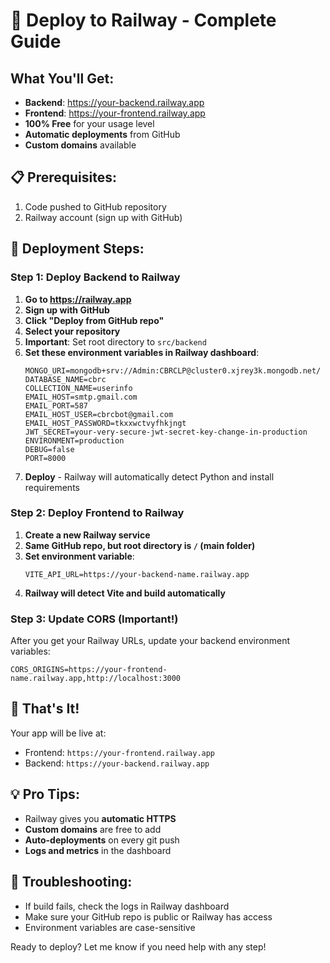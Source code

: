 # 🚂 Deploy to Railway - Complete Guide

## What You'll Get:
- **Backend**: https://your-backend.railway.app
- **Frontend**: https://your-frontend.railway.app
- **100% Free** for your usage level
- **Automatic deployments** from GitHub
- **Custom domains** available

## 📋 Prerequisites:
1. Code pushed to GitHub repository
2. Railway account (sign up with GitHub)

## 🚀 Deployment Steps:

### Step 1: Deploy Backend to Railway

1. **Go to https://railway.app**
2. **Sign up with GitHub**
3. **Click "Deploy from GitHub repo"**
4. **Select your repository**
5. **Important**: Set root directory to `src/backend`
6. **Set these environment variables in Railway dashboard**:
   ```
   MONGO_URI=mongodb+srv://Admin:CBRCLP@cluster0.xjrey3k.mongodb.net/
   DATABASE_NAME=cbrc
   COLLECTION_NAME=userinfo
   EMAIL_HOST=smtp.gmail.com
   EMAIL_PORT=587
   EMAIL_HOST_USER=cbrcbot@gmail.com
   EMAIL_HOST_PASSWORD=tkxxwctvyfhkjngt
   JWT_SECRET=your-very-secure-jwt-secret-key-change-in-production
   ENVIRONMENT=production
   DEBUG=false
   PORT=8000
   ```
7. **Deploy** - Railway will automatically detect Python and install requirements

### Step 2: Deploy Frontend to Railway

1. **Create a new Railway service**
2. **Same GitHub repo, but root directory is `/` (main folder)**
3. **Set environment variable**:
   ```
   VITE_API_URL=https://your-backend-name.railway.app
   ```
4. **Railway will detect Vite and build automatically**

### Step 3: Update CORS (Important!)

After you get your Railway URLs, update your backend environment variables:
```
CORS_ORIGINS=https://your-frontend-name.railway.app,http://localhost:3000
```

## 🎉 That's It!

Your app will be live at:
- Frontend: `https://your-frontend.railway.app`
- Backend: `https://your-backend.railway.app`

## 💡 Pro Tips:
- Railway gives you **automatic HTTPS**
- **Custom domains** are free to add
- **Auto-deployments** on every git push
- **Logs and metrics** in the dashboard

## 🔧 Troubleshooting:
- If build fails, check the logs in Railway dashboard
- Make sure your GitHub repo is public or Railway has access
- Environment variables are case-sensitive

Ready to deploy? Let me know if you need help with any step!
